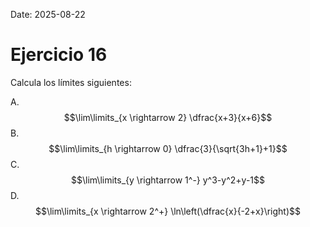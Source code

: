 Date: 2025-08-22

# Ejercicio 16


Calcula los límites siguientes:

A.  $$\lim\limits_{x \rightarrow 2} \dfrac{x+3}{x+6}$$
B.  $$\lim\limits_{h \rightarrow 0} \dfrac{3}{\sqrt{3h+1}+1}$$
C.  $$\lim\limits_{y \rightarrow 1^-} y^3-y^2+y-1$$
D.  $$\lim\limits_{x \rightarrow 2^+} \ln\left(\dfrac{x}{-2+x}\right)$$
